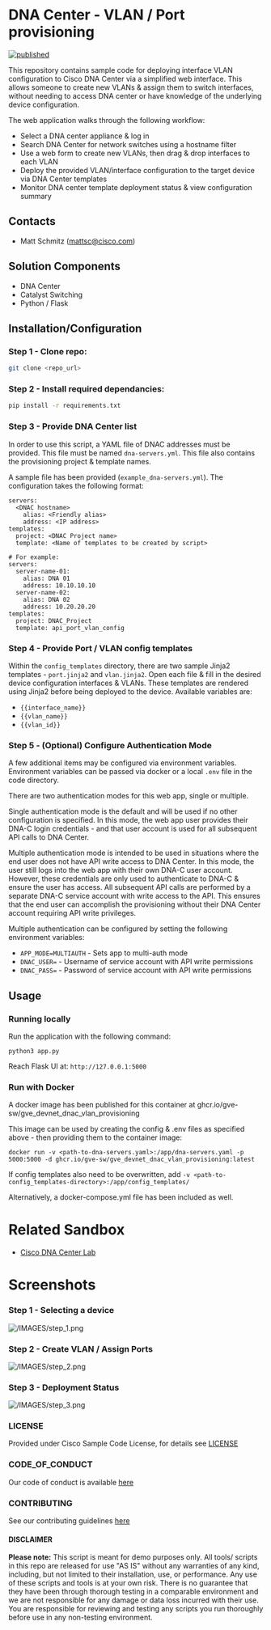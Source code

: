 # DNA Center - VLAN / Port provisioning

[![published](https://static.production.devnetcloud.com/codeexchange/assets/images/devnet-published.svg)](https://developer.cisco.com/codeexchange/github/repo/gve-sw/gve_devnet_dnac_vlan_provisioning)

This repository contains sample code for deploying interface VLAN configuration to Cisco DNA Center via a simplified web interface. This allows someone to create new VLANs & assign them to switch interfaces, without needing to access DNA center or have knowledge of the underlying device configuration.

The web application walks through the following workflow:

- Select a DNA center appliance & log in
- Search DNA Center for network switches using a hostname filter
- Use a web form to create new VLANs, then drag & drop interfaces to each VLAN
- Deploy the provided VLAN/interface configuration to the target device via DNA Center templates
- Monitor DNA center template deployment status & view configuration summary

## Contacts

- Matt Schmitz (<mattsc@cisco.com>)

## Solution Components

- DNA Center
- Catalyst Switching
- Python / Flask

## Installation/Configuration

### **Step 1 - Clone repo:**

```bash
git clone <repo_url>
```

### **Step 2 - Install required dependancies:**

```bash
pip install -r requirements.txt
```

### **Step 3 - Provide DNA Center list**

In order to use this script, a YAML file of DNAC addresses must be provided. This file must be named `dna-servers.yml`. This file also contains the provisioning project & template names.

A sample file has been provided (`example_dna-servers.yml`). The configuration takes the following format:

```
servers:
  <DNAC hostname>
    alias: <Friendly alias>
    address: <IP address>
templates:
  project: <DNAC Project name>
  template: <Name of templates to be created by script>

# For example:
servers:
  server-name-01:
    alias: DNA 01
    address: 10.10.10.10
  server-name-02:
    alias: DNA 02
    address: 10.20.20.20
templates:
  project: DNAC_Project
  template: api_port_vlan_config
```

### **Step 4 - Provide Port / VLAN config templates**

Within the `config_templates` directory, there are two sample Jinja2 templates - `port.jinja2` and `vlan.jinja2`. Open each file & fill in the desired device configuration interfaces & VLANs. These templates are rendered using Jinja2 before being deployed to the device. Available variables are:

- `{{interface_name}}`
- `{{vlan_name}}`
- `{{vlan_id}}`

### **Step 5 - (Optional) Configure Authentication Mode**

A few additional items may be configured via environment variables. Environment variables can be passed via docker or a local `.env` file in the code directory.

There are two authentication modes for this web app, single or multiple.

Single authentication mode is the default and will be used if no other configuration is specified. In this mode, the web app user provides their DNA-C login credentials - and that user account is used for all subsequent API calls to DNA Center.

Multiple authentication mode is intended to be used in situations where the end user does not have API write access to DNA Center. In this mode, the user still logs into the web app with their own DNA-C user account. However, these credentials are only used to authenticate to DNA-C & ensure the user has access. All subsequent API calls are performed by a separate DNA-C service account with write access to the API. This ensures that the end user can accomplish the provisioning without their DNA Center account requiring API write privileges.

Multiple authentication can be configured by setting the following environment variables:

- `APP_MODE=MULTIAUTH` - Sets app to multi-auth mode
- `DNAC_USER=` - Username of service account with API write permissions
- `DNAC_PASS=` - Password of service account with API write permissions

## Usage

### Running locally

Run the application with the following command:

```
python3 app.py
```

Reach Flask UI at: `http://127.0.0.1:5000`

### Run with Docker

A docker image has been published for this container at ghcr.io/gve-sw/gve_devnet_dnac_vlan_provisioning

This image can be used by creating the config & .env files as specified above - then providing them to the container image:

`docker run -v <path-to-dna-servers.yaml>:/app/dna-servers.yaml -p 5000:5000 -d ghcr.io/gve-sw/gve_devnet_dnac_vlan_provisioning:latest`

If config templates also need to be overwritten, add `-v <path-to-config_templates-directory>:/app/config_templates/`

Alternatively, a docker-compose.yml file has been included as well.

# Related Sandbox

- [Cisco DNA Center Lab](https://devnetsandbox.cisco.com/RM/Diagram/Index/b8d7aa34-aa8f-4bf2-9c42-302aaa2daafb?diagramType=Topology)

# Screenshots

### Step 1 - Selecting a device

![/IMAGES/step_1.png](/IMAGES/step_1.png)

### Step 2 - Create VLAN / Assign Ports

![/IMAGES/step_2.png](/IMAGES/step_2.png)

### Step 3 - Deployment Status

![/IMAGES/step_3.png](/IMAGES/step_3.png)

### LICENSE

Provided under Cisco Sample Code License, for details see [LICENSE](LICENSE.md)

### CODE_OF_CONDUCT

Our code of conduct is available [here](CODE_OF_CONDUCT.md)

### CONTRIBUTING

See our contributing guidelines [here](CONTRIBUTING.md)

#### DISCLAIMER

<b>Please note:</b> This script is meant for demo purposes only. All tools/ scripts in this repo are released for use "AS IS" without any warranties of any kind, including, but not limited to their installation, use, or performance. Any use of these scripts and tools is at your own risk. There is no guarantee that they have been through thorough testing in a comparable environment and we are not responsible for any damage or data loss incurred with their use.
You are responsible for reviewing and testing any scripts you run thoroughly before use in any non-testing environment.
